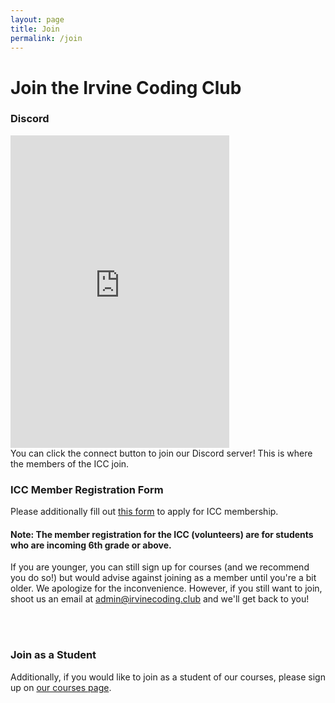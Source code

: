 ```yaml
---
layout: page
title: Join
permalink: /join
---
```


# Join the Irvine Coding Club

### Discord

<div class="large text-muted">
  <iframe src="https://discord.com/widget?id=800120401107746846&theme=dark" width="350" height="500" allowtransparency="true" frameborder="0" sandbox="allow-popups allow-popups-to-escape-sandbox allow-same-origin allow-scripts"></iframe>
</div>
You can click the connect button to join our Discord server! This is where the members of the ICC join.

### ICC Member Registration Form
Please additionally fill out [this form](https://forms.gle/Ky4S6YLkkursGyZn6) to apply for ICC membership.

#### Note: The member registration for the ICC (volunteers) are for students who are incoming 6th grade or above.
If you are younger, you can still sign up for courses (and we recommend you do so!) but would advise against joining as a member until you're a bit older. We apologize for the inconvenience. However, if you still want to join, shoot us an email at <a href="mailto:admin@irvinecoding.club">admin@irvinecoding.club</a> and we'll get back to you!

<br />

<br />

### Join as a Student
Additionally, if you would like to join as a student of our courses, please sign up on <a href="{{ site.baseurl }}/courses">our courses page</a>.
